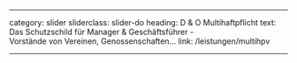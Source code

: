 ---

category: slider
sliderclass: slider-do
heading: D &amp; O Multihaftpflicht
text: Das Schutzschild für Manager &amp; Geschäftsführer - <span class='spacer'></span><br /><span class='spacer'></span>Vorstände von Vereinen, Genossenschaften...
link: /leistungen/multihpv

---